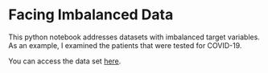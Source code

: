 # Facing Imbalanced Data
This python notebook addresses datasets with imbalanced target variables.
As an example, I examined the patients that were tested for COVID-19.

You can access the data set [here](https://www.kaggle.com/tanmoyx/covid19-patient-precondition-dataset).
